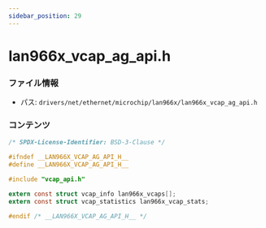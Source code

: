 ```yaml
---
sidebar_position: 29
---
```

# lan966x_vcap_ag_api.h

### ファイル情報

- パス: `drivers/net/ethernet/microchip/lan966x/lan966x_vcap_ag_api.h`

### コンテンツ

```h
/* SPDX-License-Identifier: BSD-3-Clause */

#ifndef __LAN966X_VCAP_AG_API_H__
#define __LAN966X_VCAP_AG_API_H__

#include "vcap_api.h"

extern const struct vcap_info lan966x_vcaps[];
extern const struct vcap_statistics lan966x_vcap_stats;

#endif /* __LAN966X_VCAP_AG_API_H__ */

```
